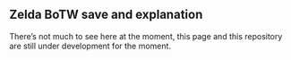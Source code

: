 ## Zelda BoTW save and explanation
There’s not much to see here at the moment, this page and this repository are still under development for the moment.
